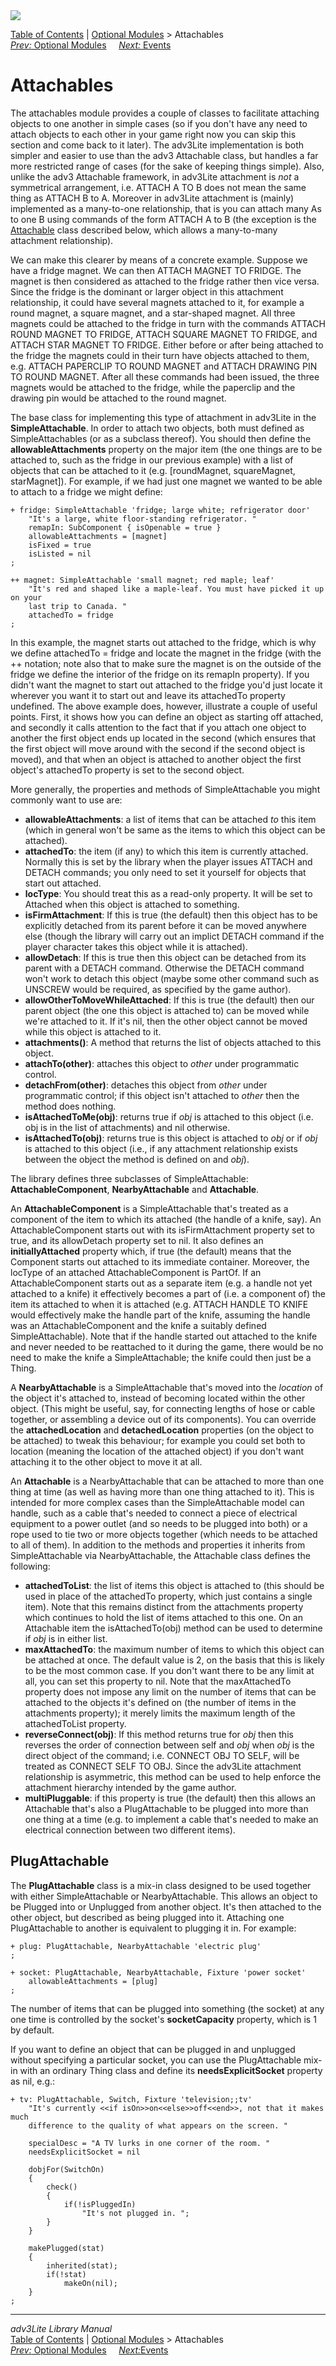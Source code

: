 <div class="topbar">

<img src="topbar.jpg" data-border="0" />

</div>

<div class="nav">

<a href="toc.htm" class="nav">Table of Contents</a> \|
<a href="optional.htm" class="nav">Optional Modules</a> \> Attachables  
<span class="navnp"><a href="optional.htm" class="nav"><em>Prev:</em> Optional Modules</a>
    <a href="event.htm" class="nav"><em>Next:</em> Events</a>    
</span>

</div>

<div class="main">

# Attachables

The attachables module provides a couple of classes to facilitate
attaching objects to one another in simple cases (so if you don't have
any need to attach objects to each other in your game right now you can
skip this section and come back to it later). The adv3Lite
implementation is both simpler and easier to use than the adv3
Attachable class, but handles a far more restricted range of cases (for
the sake of keeping things simple). Also, unlike the adv3 Attachable
framework, in adv3Lite attachment is *not* a symmetrical arrangement,
i.e. ATTACH A TO B does not mean the same thing as ATTACH B to A.
Moreover in adv3Lite attachment is (mainly) implemented as a many-to-one
relationship, that is you can attach many As to one B using commands of
the form ATTACH A to B (the exception is the [Attachable](#attachable)
class described below, which allows a many-to-many attachment
relationship).

We can make this clearer by means of a concrete example. Suppose we have
a fridge magnet. We can then ATTACH MAGNET TO FRIDGE. The magnet is then
considered as attached to the fridge rather then vice versa. Since the
fridge is the dominant or larger object in this attachment relationship,
it could have several magnets attached to it, for example a round
magnet, a square magnet, and a star-shaped magnet. All three magnets
could be attached to the fridge in turn with the commands ATTACH ROUND
MAGNET TO FRIDGE, ATTACH SQUARE MAGNET TO FRIDGE, and ATTACH STAR MAGNET
TO FRIDGE. Either before or after being attached to the fridge the
magnets could in their turn have objects attached to them, e.g. ATTACH
PAPERCLIP TO ROUND MAGNET and ATTACH DRAWING PIN TO ROUND MAGNET. After
all these commands had been issued, the three magnets would be attached
to the fridge, while the paperclip and the drawing pin would be attached
to the round magnet.

The base class for implementing this type of attachment in adv3Lite in
the **SimpleAttachable**. In order to attach two objects, both must
defined as SimpleAttachables (or as a subclass thereof). You should then
define the **allowableAttachments** property on the major item (the one
things are to be attached to, such as the fridge in our previous
example) with a list of objects that can be attached to it (e.g.
\[roundMagnet, squareMagnet, starMagnet\]). For example, if we had just
one magnet we wanted to be able to attach to a fridge we might define:

<div class="code">


    + fridge: SimpleAttachable 'fridge; large white; refrigerator door'
        "It's a large, white floor-standing refrigerator. "
        remapIn: SubComponent { isOpenable = true }
        allowableAttachments = [magnet]
        isFixed = true
        isListed = nil
    ;

    ++ magnet: SimpleAttachable 'small magnet; red maple; leaf'
        "It's red and shaped like a maple-leaf. You must have picked it up on your
        last trip to Canada. "
        attachedTo = fridge
    ;

</div>

In this example, the magnet starts out attached to the fridge, which is
why we define <span class="code">attachedTo = fridge</span> and locate
the magnet in the fridge (with the ++ notation; note also that to make
sure the magnet is on the outside of the fridge we define the interior
of the fridge on its remapIn property). If you didn't want the magnet to
start out attached to the fridge you'd just locate it wherever you want
it to start out and leave its attachedTo property undefined. The above
example does, however, illustrate a couple of useful points. First, it
shows how you can define an object as starting off attached, and
secondly it calls attention to the fact that if you attach one object to
another the first object ends up located in the second (which ensures
that the first object will move around with the second if the second
object is moved), and that when an object is attached to another object
the first object's attachedTo property is set to the second object.

<span id="attachprops"></span>

More generally, the properties and methods of SimpleAttachable you might
commonly want to use are:

- **allowableAttachments**: a list of items that can be attached *to*
  this item (which in general won't be same as the items to which this
  object can be attached).
- **attachedTo**: the item (if any) to which this item is currently
  attached. Normally this is set by the library when the player issues
  ATTACH and DETACH commands; you only need to set it yourself for
  objects that start out attached.
- **locType**: You should treat this as a read-only property. It will be
  set to Attached when this object is attached to something.
- **isFirmAttachment**: If this is true (the default) then this object
  has to be explicitly detached from its parent before it can be moved
  anywhere else (though the library will carry out an implict DETACH
  command if the player character takes this object while it is
  attached).
- **allowDetach**: If this is true then this object can be detached from
  its parent with a DETACH command. Otherwise the DETACH command won't
  work to detach this object (maybe some other command such as UNSCREW
  would be required, as specified by the game author).
- **allowOtherToMoveWhileAttached**: If this is true (the default) then
  our parent object (the one this object is attached to) can be moved
  while we're attached to it. If it's nil, then the other object cannot
  be moved while this object is attached to it.
- **attachments()**: A method that returns the list of objects attached
  to this object.
- **attachTo(other)**: attaches this object to *other* under
  programmatic control.
- **detachFrom(other)**: detaches this object from *other* under
  programmatic control; if this object isn't attached to *other* then
  the method does nothing.
- **isAttachedToMe(obj)**: returns true if *obj* is attached to this
  object (i.e. obj is in the list of attachments) and nil otherwise.
- **isAttachedTo(obj)**: returns true is this object is attached to
  *obj* or if *obj* is attached to this object (i.e., if any attachment
  relationship exists between the object the method is defined on and
  *obj*).

The library defines three subclasses of
<span id="subclass">SimpleAttachable</span>: **AttachableComponent**,
**NearbyAttachable** and **Attachable**.

An **AttachableComponent** is a SimpleAttachable that's treated as a
component of the item to which its attached (the handle of a knife,
say). An AttachableComponent starts out with its isFirmAttachment
property set to true, and its allowDetach property set to nil. It also
defines an **initiallyAttached** property which, if true (the default)
means that the Component starts out attached to its immediate container.
Moreover, the locType of an attached AttachableComponent is PartOf. If
an AttachableComponent starts out as a separate item (e.g. a handle not
yet attached to a knife) it effectively becomes a part of (i.e. a
component of) the item its attached to when it is attached (e.g. ATTACH
HANDLE TO KNIFE would effectively make the handle part of the knife,
assuming the handle was an AttachableComponent and the knife a suitably
defined SimpleAttachable). Note that if the handle started out attached
to the knife and never needed to be reattached to it during the game,
there would be no need to make the knife a SimpleAttachable; the knife
could then just be a Thing.

A **NearbyAttachable** is a SimpleAttachable that's moved into the
*location* of the object it's attached to, instead of becoming located
within the other object. (This might be useful, say, for connecting
lengths of hose or cable together, or assembling a device out of its
components). You can override the **attachedLocation** and
**detachedLocation** properties (on the object to be attached) to tweak
this behaviour; for example you could set both to
<span class="code">location</span> (meaning the location of the attached
object) if you don't want attaching it to the other object to move it at
all.

<span id="attachable"></span>

An **Attachable** is a NearbyAttachable that can be attached to more
than one thing at time (as well as having more than one thing attached
to it). This is intended for more complex cases than the
SimpleAttachable model can handle, such as a cable that's needed to
connect a piece of electrical equipment to a power outlet (and so needs
to be plugged into both) or a rope used to tie two or more objects
together (which needs to be attached to all of them). In addition to the
methods and properties it inherits from SimpleAttachable via
NearbyAttachable, the Attachable class defines the following:

- **attachedToList**: the list of items this object is attached to (this
  should be used in place of the attachedTo property, which just
  contains a single item). Note that this remains distinct from the
  attachments property which continues to hold the list of items
  attached to this one. On an Attachable item the
  <span class="code">isAttachedTo(obj)</span> method can be used to
  determine if *obj* is in either list.
- **maxAttachedTo**: the maximum number of items to which this object
  can be attached at once. The default value is 2, on the basis that
  this is likely to be the most common case. If you don't want there to
  be any limit at all, you can set this property to nil. Note that the
  <span class="code">maxAttachedTo</span> property does not impose any
  limit on the number of items that can be attached to the objects it's
  defined on (the number of items in the
  <span class="code">attachments</span> property); it merely limits the
  maximum length of the <span class="code">attachedToList</span>
  property.
- **reverseConnect(obj)**: If this method returns true for *obj* then
  this reverses the order of connection between self and *obj* when
  *obj* is the direct object of the command; i.e. CONNECT OBJ TO SELF,
  will be treated as CONNECT SELF TO OBJ. Since the adv3Lite attachment
  relationship is asymmetric, this method can be used to help enforce
  the attachment hierarchy intended by the game author.
- **multiPluggable**: if this property is true (the default) then this
  allows an Attachable that's also a PlugAttachable to be plugged into
  more than one thing at a time (e.g. to implement a cable that's needed
  to make an electrical connection between two different items).

  

## <span id="plug">PlugAttachable</span>

The **PlugAttachable** class is a mix-in class designed to be used
together with either <span class="code">SimpleAttachable</span> or
<span class="code">NearbyAttachable</span>. This allows an object to be
Plugged into or Unplugged from another object. It's then attached to the
other object, but described as being plugged into it. Attaching one
PlugAttachable to another is equivalent to plugging it in. For example:

<div class="code">

    + plug: PlugAttachable, NearbyAttachable 'electric plug'    
    ;

    + socket: PlugAttachable, NearbyAttachable, Fixture 'power socket'
        allowableAttachments = [plug]
    ;

</div>

The number of items that can be plugged into something (the socket) at
any one time is controlled by the socket's **socketCapacity** property,
which is 1 by default.

If you want to define an object that can be plugged in and unplugged
without specifying a particular socket, you can use the
<span class="code">PlugAttachable</span> mix-in with an ordinary Thing
class and define its **needsExplicitSocket** property as nil, e.g.:

<div class="code">

    + tv: PlugAttachable, Switch, Fixture 'television;;tv'
        "It's currently <<if isOn>>on<<else>>off<<end>>, not that it makes much
        difference to the quality of what appears on the screen. "

        specialDesc = "A TV lurks in one corner of the room. "
        needsExplicitSocket = nil
        
        dobjFor(SwitchOn)
        {
            check()
            {
                if(!isPluggedIn)
                    "It's not plugged in. ";
            }
        }
        
        makePlugged(stat)
        {
            inherited(stat);
            if(!stat)
                makeOn(nil);
        }
    ;

</div>

</div>

------------------------------------------------------------------------

<div class="navb">

*adv3Lite Library Manual*  
<a href="toc.htm" class="nav">Table of Contents</a> \|
<a href="optional.htm" class="nav">Optional Modules</a> \> Attachables  
<span class="navnp"><a href="optional.htm" class="nav"><em>Prev:</em> Optional Modules</a>
    <a href="event.htm" class="nav"><em>Next:</em>Events</a>     </span>

</div>
